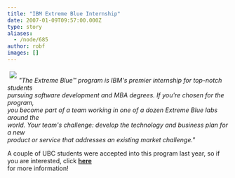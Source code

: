 ```yaml
---
title: "IBM Extreme Blue Internship"
date: 2007-01-09T09:57:00.000Z
type: story
aliases:
  - /node/685
author: robf
images: []
---
```


<div class="field field-name-body field-type-text-with-summary field-label-hidden"><div class="field-items"><div class="field-item even"><p><img src="https://www.ibm.com/i/v14/t/ibm-logo.gif" align="left" vspace="5" hspace="5"><br>
<i>&quot;The Extreme Blue&#x2122; program is IBM&apos;s premier internship for top-notch students<br>
pursuing software development and MBA degrees. If you&apos;re chosen for the program,<br>
you become part of a team working in one of a dozen Extreme Blue labs around the<br>
world. Your team&apos;s challenge: develop the technology and business plan for a new<br>
product or service that addresses an existing market challenge.&quot;</i></p>
<p>A couple of UBC students were accepted into this program last year, so if you are interested, click <a href="http://www-913.ibm.com/employment/us/extremeblue/index.html" target="_blank"><b>here</b></a><br>
for more information!</p>
</div></div></div>    <footer>
          </footer>